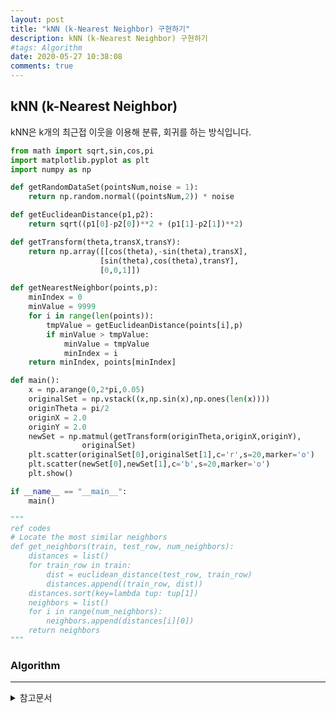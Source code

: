 ```yaml
---
layout: post
title: "kNN (k-Nearest Neighbor) 구현하기"
description: kNN (k-Nearest Neighbor) 구현하기
#tags: Algorithm
date: 2020-05-27 10:38:08
comments: true
---
```


## kNN (k-Nearest Neighbor)

kNN은 k개의 최근접 이웃을 이용해 분류, 회귀를 하는 방식입니다.


```py
from math import sqrt,sin,cos,pi
import matplotlib.pyplot as plt
import numpy as np

def getRandomDataSet(pointsNum,noise = 1):
    return np.random.normal((pointsNum,2)) * noise

def getEuclideanDistance(p1,p2):
    return sqrt((p1[0]-p2[0])**2 + (p1[1]-p2[1])**2)

def getTransform(theta,transX,transY):
    return np.array([[cos(theta),-sin(theta),transX],
                    [sin(theta),cos(theta),transY],
                    [0,0,1]])

def getNearestNeighbor(points,p):
    minIndex = 0
    minValue = 9999
    for i in range(len(points)):
        tmpValue = getEuclideanDistance(points[i],p)
        if minValue > tmpValue:
            minValue = tmpValue
            minIndex = i
    return minIndex, points[minIndex]

def main():
    x = np.arange(0,2*pi,0.05)
    originalSet = np.vstack((x,np.sin(x),np.ones(len(x))))
    originTheta = pi/2
    originX = 2.0
    originY = 2.0
    newSet = np.matmul(getTransform(originTheta,originX,originY),
                originalSet)
    plt.scatter(originalSet[0],originalSet[1],c='r',s=20,marker='o')
    plt.scatter(newSet[0],newSet[1],c='b',s=20,marker='o')
    plt.show()

if __name__ == "__main__":
    main()

"""
ref codes
# Locate the most similar neighbors
def get_neighbors(train, test_row, num_neighbors):
	distances = list()
	for train_row in train:
		dist = euclidean_distance(test_row, train_row)
		distances.append((train_row, dist))
	distances.sort(key=lambda tup: tup[1])
	neighbors = list()
	for i in range(num_neighbors):
		neighbors.append(distances[i][0])
	return neighbors
"""

```

### Algorithm

<!-- psuedocode 설명? -->

---

<details>
<summary>참고문서</summary>
<div markdown="1">

- [k-nearest neighbors algorithm - Wikipedia](https://en.wikipedia.org/w/index.php?title=K-nearest_neighbors_algorithm&oldid=965347982)
- [implement-k-nearest-neighbors-in-python-from-scratch](https://machinelearningmastery.com/tutorial-to-implement-k-nearest-neighbors-in-python-from-scratch/)
- [k-means clustering - Wikipedia]

</div>
</details>
<script id="dsq-count-scr" src="//msc9533.disqus.com/count.js" async></script>

